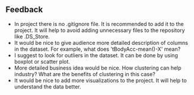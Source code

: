 ## Feedback
- In project there is no .gitignore file. It is recommended to add it to the project. It will help to avoid adding unnecessary files to the repository like .DS_Store.
- It would be nice to give audience more detailed description of columns in the dataset. For example, what does 'tBodyAcc-mean()-X' mean?
- I suggest to look for outliers in the dataset. It can be done by using boxplot or scatter plot.
- More detailed business idea would be nice. How clustering can help industry? What are the benefits of clustering in this case?
- It would be nice to add more visualizations to the project. It will help to understand the data better.